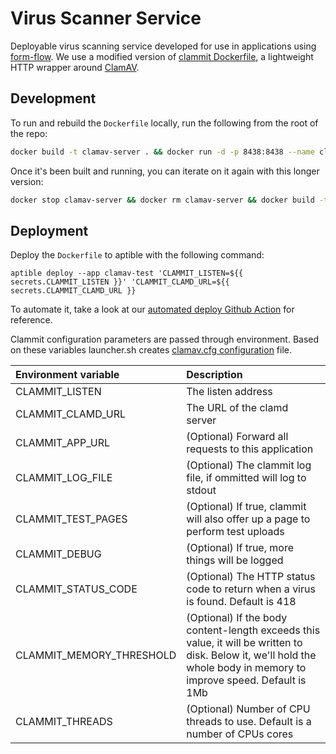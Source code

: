 # Virus Scanner Service
Deployable virus scanning service developed for use in applications using [form-flow](https://github.com/codeforamerica/form-flow). We use a modified version of [clammit Dockerfile](https://github.com/maxsivkov/clammit-docker), a lightweight HTTP wrapper around [ClamAV](https://www.clamav.net/). 

## Development
To run and rebuild the `Dockerfile` locally, run the following from the root of the repo:
```sh
docker build -t clamav-server . && docker run -d -p 8438:8438 --name clamav-server clamav-server
```
Once it's been built and running, you can iterate on it again with this longer version:
```sh
docker stop clamav-server && docker rm clamav-server && docker build -t clamav-server . && docker run -d -p 8438:8438 --name clamav-server clamav-server
```

## Deployment
Deploy the `Dockerfile` to aptible with the following command: 
```
aptible deploy --app clamav-test 'CLAMMIT_LISTEN=${{ secrets.CLAMMIT_LISTEN }}' 'CLAMMIT_CLAMD_URL=${{ secrets.CLAMMIT_CLAMD_URL }}
```
To automate it, take a look at our [automated deploy Github Action](/.github/worksflows/deploy.yaml) for reference. 

Clammit configuration parameters are passed through environment. Based on these variables launcher.sh creates [clamav.cfg configuration](https://github.com/ifad/clammit/blob/master/README.md#configuration) file.

Environment variable         | Description
:---------------| :-----------------------------------------------------------------------------
CLAMMIT_LISTEN          | The listen address
CLAMMIT_CLAMD_URL       | The URL of the clamd server
CLAMMIT_APP_URL | (Optional) Forward all requests to this application
CLAMMIT_LOG_FILE        | (Optional) The clammit log file, if ommitted will log to stdout
CLAMMIT_TEST_PAGES      | (Optional) If true, clammit will also offer up a page to perform test uploads
CLAMMIT_DEBUG           | (Optional) If true, more things will be logged
CLAMMIT_STATUS_CODE      | (Optional) The HTTP status code to return when a virus is found. Default is 418 
CLAMMIT_MEMORY_THRESHOLD      | (Optional) If the body content-length exceeds this value, it will be written to disk. Below it, we'll hold the whole body in memory to improve speed. Default is 1Mb
CLAMMIT_THREADS      | (Optional) Number of CPU threads to use. Default is a number of CPUs cores 
